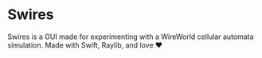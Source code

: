 # Swires
Swires is a GUI made for experimenting with a WireWorld cellular automata simulation. Made with Swift, Raylib, and love ❤️
